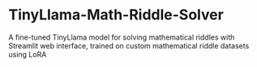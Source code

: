# TinyLlama-Math-Riddle-Solver
A fine-tuned TinyLlama model for solving mathematical riddles with Streamlit web interface, trained on custom mathematical riddle datasets using LoRA

